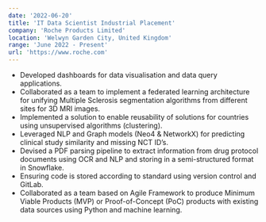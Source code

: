 ```yaml
---
date: '2022-06-20'
title: 'IT Data Scientist Industrial Placement'
company: 'Roche Products Limited'
location: 'Welwyn Garden City, United Kingdom'
range: 'June 2022 - Present'
url: 'https://www.roche.com'
---
```


- Developed dashboards for data visualisation and data query applications.
- Collaborated as a team to implement a federated learning architecture for unifying Multiple Sclerosis segmentation algorithms from different sites for 3D MRI images.
- Implemented a solution to enable reusability of solutions for countries using unsupervised algorithms (clustering).
- Leveraged NLP and Graph models (Neo4 & NetworkX) for predicting clinical study similarity and missing NCT ID’s.
- Devised a PDF parsing pipeline to extract information from drug protocol documents using OCR and NLP and storing in a semi-structured format in Snowflake.
- Ensuring code is stored according to standard using version control and GitLab. 
- Collaborated as a team based on Agile Framework to produce Minimum Viable Products (MVP) or Proof-of-Concept (PoC) products with existing data sources using Python and machine learning.


